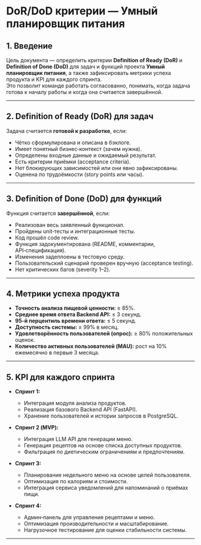 # DoR/DoD критерии — Умный планировщик питания

## 1. Введение
Цель документа — определить критерии **Definition of Ready (DoR)** и **Definition of Done (DoD)** для задач и функций проекта **Умный планировщик питания**, а также зафиксировать метрики успеха продукта и KPI для каждого спринта.  
Это позволит команде работать согласованно, понимать, когда задача готова к началу работы и когда она считается завершённой.

---

## 2. Definition of Ready (DoR) для задач
Задача считается **готовой к разработке**, если:
- Чётко сформулирована и описана в бэклоге.  
- Имеет понятный бизнес‑контекст (зачем нужна).  
- Определены входные данные и ожидаемый результат.  
- Есть критерии приёмки (acceptance criteria).  
- Нет блокирующих зависимостей или они явно зафиксированы.  
- Оценена по трудоёмкости (story points или часы).  

---

## 3. Definition of Done (DoD) для функций
Функция считается **завершённой**, если:
- Реализован весь заявленный функционал.  
- Пройдены unit‑тесты и интеграционные тесты.  
- Код прошёл code review.  
- Функция задокументирована (README, комментарии, API‑спецификация).  
- Изменения задеплоены в тестовую среду.  
- Пользовательский сценарий проверен вручную (acceptance testing).  
- Нет критических багов (severity 1–2).  

---

## 4. Метрики успеха продукта
- **Точность анализа пищевой ценности:** ≥ 85%.  
- **Среднее время ответа Backend API:** ≤ 3 секунд.  
- **95-й перцентиль времени ответа:** ≤ 5 секунд.  
- **Доступность системы:** ≥ 99% в месяц.  
- **Удовлетворённость пользователей (опрос):** ≥ 80% положительных оценок.  
- **Количество активных пользователей (MAU):** рост на 10% ежемесячно в первые 3 месяца.  

---

## 5. KPI для каждого спринта
- **Спринт 1:**  
  - Интеграция модуля анализа продуктов.  
  - Реализация базового Backend API (FastAPI).  
  - Хранение пользователей и истории запросов в PostgreSQL.  

- **Спринт 2 (MVP):**  
  - Интеграция LLM API для генерации меню.  
  - Генерация рецептов на основе списка доступных продуктов.  
  - Фильтрация по диетическим ограничениям и предпочтениям.  

- **Спринт 3:**  
  - Планирование недельного меню на основе целей пользователя.  
  - Оптимизация по калориям и стоимости.  
  - Интеграция сервиса уведомлений для напоминаний о приёмах пищи.  

- **Спринт 4:**  
  - Админ‑панель для управления рецептами и меню.  
  - Оптимизация производительности и масштабирование.  
  - Нагрузочное тестирование для оценки стабильности системы.  

---
